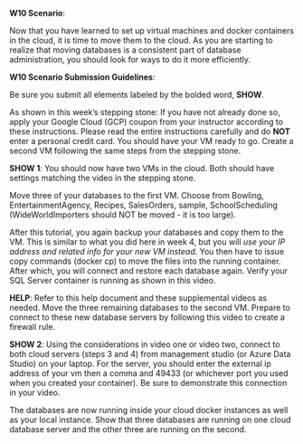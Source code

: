 **W10 Scenario**:

Now that you have learned to set up virtual machines and docker containers in the cloud, it is time to move them to the cloud. As you are starting to realize that moving databases is a consistent part of database administration, you should look for ways to do it more efficiently.

**W10 Scenario Submission Guidelines**:

Be sure you submit all elements labeled by the bolded word, **SHOW**.

As shown in this week’s stepping stone: If you have not already done so, apply your Google Cloud (GCP) coupon from your instructor according to these instructions. Please read the entire instructions carefully and do **NOT** enter a personal credit card. You should have your VM ready to go.
Create a second VM following the same steps from the stepping stone.

**SHOW 1**: You should now have two VMs in the cloud. Both should have settings matching the video in the stepping stone.

Move three of your databases to the first VM. Choose from Bowling, EntertainmentAgency, Recipes, SalesOrders, sample, SchoolScheduling (WideWorldImporters should NOT be moved - it is too large).

After this tutorial, you again backup your databases and copy them to the VM. This is similar to what you did here in week 4, but you will *use your IP address and related info for your new VM instead*. You then have to issue copy commands (docker cp) to move the files into the running container. After which, you will connect and restore each database again.
Verify your SQL Server container is running as shown in this video.
	
**HELP**: Refer to this help document and these supplemental videos as needed.
Move the three remaining databases to the second VM.
Prepare to connect to these new database servers by following this video to create a firewall rule.

**SHOW 2**: 
Using the considerations in video one or video two, connect to both cloud servers (steps 3 and 4) from management studio (or Azure Data Studio) on your laptop. For the server, you should enter the external ip address of your vm then a comma and 49433 (or whichever port you used when you created your container). Be sure to demonstrate this connection in your video.

The databases are now running inside your cloud docker instances as well as your local instance. Show that three databases are running on one cloud database server and the other three are running on the second.

